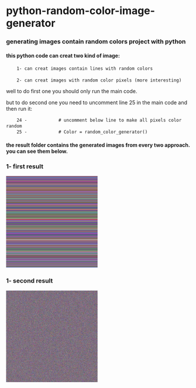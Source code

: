 # python-random-color-image-generator
### generating images contain random colors project with python



#### this python code can creat two kind of image:

        1- can creat images contain lines with random colors

        2- can creat images with random color pixels (more interesting)


well to do first one you should only run the main code.

but to do second one you need to uncomment line 25 in the main code and then run it:

        24 -            # uncomment below line to make all pixels color random
        25 -            # Color = random_color_generator()




#### the result folder contains the generated images from every two approach. you can see them below.




### 1- first result


<img src="./result/image - random color per line.jpg" width="250" height="250" >


### 1- second result 


<img src="./result/image - random color per pixel.jpg" width="250" height="250" >
